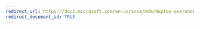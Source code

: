 ```yaml
---
redirect_url: https://docs.microsoft.com/en-us/sccm/mdm/deploy-use/enable-lookout-connection-in-intune
redirect_document_id: TRUE
---
```

